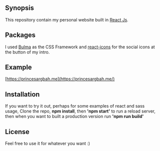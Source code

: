 ## Synopsis

This repository contain my personal website built in [React Js](https://facebook.github.io/react/).

## Packages

I used [Bulma](https://github.com/jgthms/bulma) as the CSS Framework and [react-icons](https://www.npmjs.com/package/react-icons) for the social icons at the button of my intro.

## Example
[https://princesargbah.me](https://princesargbah.me/)

## Installation

If you want to try it out, perhaps for some examples of react and sass usage, Clone the repo, **npm install**, then **'npm start'** to run a reload server, then when you want to built a production version run **'npm run build'**

## License

Feel free to use it for whatever you want :)